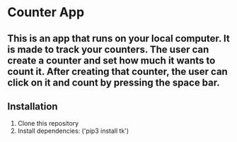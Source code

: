 # Counter App

## This is an app that runs on your local computer. It is made to track your counters. The user can create a counter and set how much it wants to count it. After creating that counter, the user can click on it and count by pressing the space bar.

## Installation

1. Clone this repository
2. Install dependencies: ('pip3 install tk')
